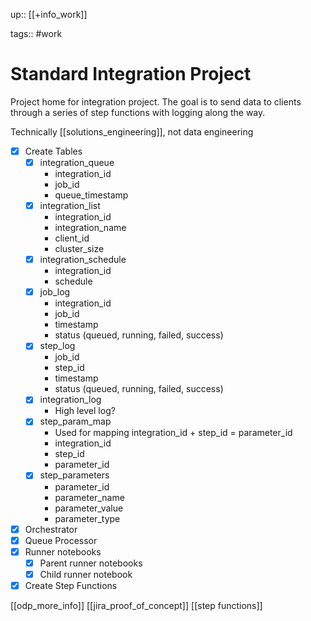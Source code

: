 up:: [[+info_work]]

tags:: #work 

# Standard Integration Project
Project home for integration project.
The goal is to send data to clients through a series of step functions with logging along the way.

Technically [[solutions_engineering]], not data engineering

- [x] Create Tables
	- [x] integration_queue
		- integration_id
		- job_id
		- queue_timestamp
	- [x] integration_list
		- integration_id
		- integration_name
		- client_id
		- cluster_size
	- [x] integration_schedule
		- integration_id
		- schedule
	- [x] job_log
		- integration_id
		- job_id
		- timestamp
		- status (queued, running, failed, success)
	- [x] step_log
		- job_id
		- step_id
		- timestamp
		- status (queued, running, failed, success)
	- [x] integration_log
		- High level log?
	- [x] step_param_map
		- Used for mapping integration_id + step_id = parameter_id
		- integration_id
		- step_id
		- parameter_id
	- [x] step_parameters
		- parameter_id
		- parameter_name
		- parameter_value
		- parameter_type
- [x] Orchestrator
- [x] Queue Processor
- [x] Runner notebooks
	- [x] Parent runner notebooks
	- [x] Child runner notebook
- [x] Create Step Functions

[[odp_more_info]]
[[jira_proof_of_concept]]
[[step functions]]
